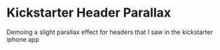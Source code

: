 Kickstarter Header Parallax
==========================

Demoing a slight parallax effect for headers that I saw in the kickstarter iphone app
